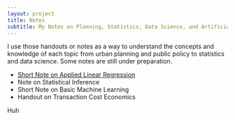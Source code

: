 ```yaml
---
layout: project
title: Notes
subtitle: My Notes on Planning, Statistics, Data Science, and Artificial Intelligence
---
```


I use those handouts or notes as a way to understand the concepts and knowledge of each topic from urban planning and public policy to statistics and data science. Some notes are still under preparation. 

- [Short Note on Applied Linear Regression](notes/applied-regression)
- Note on Statistical Inference 
- Short Note on Basic Machine Learning 
- Handout on Transaction Cost Economics 

Huh

